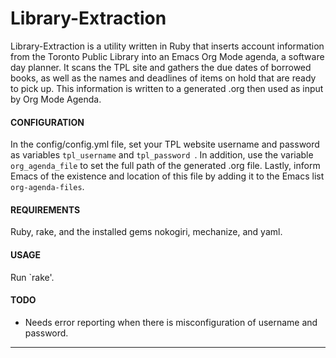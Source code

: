 Library-Extraction
==============================

Library-Extraction is a utility written in Ruby that inserts account information from the Toronto Public Library into an Emacs Org Mode agenda, a software day planner. It scans the TPL site and gathers the due dates of borrowed books, as well as the names and  deadlines of items on hold that are ready to pick up.  This information is written to a generated .org then used as input by Org Mode Agenda.

#### CONFIGURATION
In the config/config.yml file, set your TPL website username and password as variables `tpl_username` and `tpl_password `. In addition, use the variable `org_agenda_file` to set the full path of the generated .org  file. Lastly, inform Emacs of the existence and location of this file by adding it to the Emacs list `org-agenda-files`.


#### REQUIREMENTS
Ruby, rake, and the installed gems nokogiri, mechanize, and yaml.

#### USAGE
Run `rake'.

#### TODO
* Needs error reporting when there is misconfiguration of username and password.



----------------

